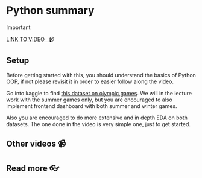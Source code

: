 # Python summary 

<!-- [![video](https://github.com/kokchun/assets/blob/025ae8622a25d5522d11b21108f52f1df9388ea2/data_warehouse/snowflake_free_trial.png?raw=true)](https://github.com/kokchun/assets/blob/025ae8622a25d5522d11b21108f52f1df9388ea2/data_warehouse/snowflake_free_trial.png?raw=true) -->

> [!IMPORTANT]
> [LINK TO VIDEO &nbsp; :video_camera:](https://)

## Setup 

Before getting started with this, you should understand the basics of Python OOP, if not please revisit it in order to easier follow along the video.

Go into kaggle to find [this dataset on olympic games](https://www.kaggle.com/datasets/nitishsharma01/olympics-124-years-datasettill-2020?resource=download). We will in the lecture work with the summer games only, but you are encouraged to also implement frontend dashboard with both summer and winter games.  

Also you are encouraged to do more extensive and in depth EDA on both datasets. The one done in the video is very simple one, just to get started. 

## Other videos :video_camera:


## Read more :eyeglasses:

